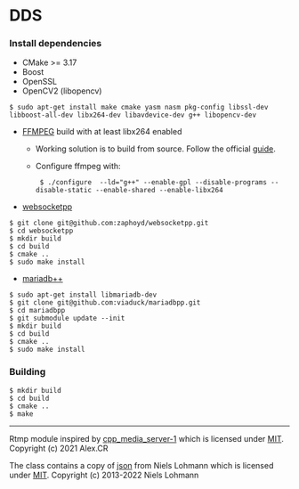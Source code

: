 # DDS

### Install dependencies
* CMake >= 3.17
* Boost
* OpenSSL
* OpenCV2 (libopencv)
```
$ sudo apt-get install make cmake yasm nasm pkg-config libssl-dev libboost-all-dev libx264-dev libavdevice-dev g++ libopencv-dev
```

* [FFMPEG](https://git.ffmpeg.org/ffmpeg.git) build with at least libx264 enabled

  * Working solution is to build from source. Follow the official [guide](https://trac.ffmpeg.org/wiki/CompilationGuide/Ubuntu).
  * Configure ffmpeg with:
  
     ``` $ ./configure  --ld="g++" --enable-gpl --disable-programs --disable-static --enable-shared --enable-libx264```

* [websocketpp](https://github.com/zaphoyd/websocketpp)
```
$ git clone git@github.com:zaphoyd/websocketpp.git
$ cd websocketpp
$ mkdir build
$ cd build
$ cmake ..
$ sudo make install
```

* [mariadb++](https://github.com/viaduck/mariadbpp)
```
$ sudo apt-get install libmariadb-dev
$ git clone git@github.com:viaduck/mariadbpp.git
$ cd mariadbpp
$ git submodule update --init
$ mkdir build
$ cd build
$ cmake ..
$ sudo make install
```


### Building
```
$ mkdir build
$ cd build
$ cmake ..
$ make
```
---
Rtmp module inspired by [cpp_media_server-1](https://github.com/grandi23/cpp_media_server-1) which is licensed under [MIT](https://opensource.org/licenses/MIT). Copyright (c) 2021 Alex.CR

The class contains a copy of [json](https://github.com/nlohmann/json) from Niels Lohmann which is licensed under [MIT](https://opensource.org/licenses/MIT). Copyright (c) 2013-2022 Niels Lohmann
